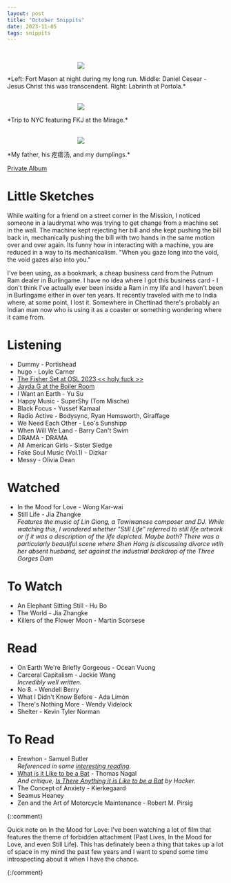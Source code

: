 ```yaml
---
layout: post
title: "October Snippits"
date: 2023-11-05
tags: snippits
---
```


<br>
<p align="center">
<img style="max-width: 1024px; margin: 0 0 0 -162px;" src="https://drive.google.com/uc?id=1muUC2g1RcrFi5yZ971ffiHaZUrFWWVKI">
</p>
*Left: Fort Mason at night during my long run. Middle: Daniel Cesear - Jesus Christ this was transcendent. Right: Labrinth at Portola.*
<br>

<br>
<p align="center">
<img style="max-width: 1024px; margin: 0 0 0 -162px;" src="https://drive.google.com/uc?id=1mrJYCOqKxGdrA3qNol_urU6osmlZHILR">
</p>
*Trip to NYC featuring FKJ at the Mirage.*
<br>

<br>
<p align="center">
<img style="max-width: 1024px; margin: 0 0 0 -162px;" src="https://drive.google.com/uc?id=1prW4tdn5K80sTdQAAMRbJMMJ_m635rSG">
</p>
*My father, his 疙瘩汤, and my dumplings.*
<br>

[Private Album](https://jstrieb.github.io/link-lock/#eyJ2IjoiMC4wLjEiLCJlIjoiN2RmNG93RytIY1Bra2IyQktUVHhhaktGdHZ5c01OM2E5U3U2VDl5eVBlbU1obkZKYUV3ZFlaRmV0dWQvV1BWYW5qdWI5anNicWEyaEtFZ2MwNjYzOVFyMFUyZjdySlhyaGJ4Y2k4NkRHRklJZEFmQ0FtdWdHK0lTUTNPbitpZngwdUdGTjkyR3R3PT0iLCJzIjoiQXVHa0FtdkFpTmVNVDJEdEEyNkxtQT09IiwiaSI6IkpLNXNHSU4yUlhQbmlXblYifQ==)

# Little Sketches

While waiting for a friend on a street corner in the Mission, I noticed someone in a laudrymat who was trying to get change from a machine set in the wall. The machine kept rejecting her bill and she kept pushing the bill back in, mechanically pushing the bill with two hands in the same motion over and over again. Its funny how in interacting with a machine, you are reduced in a way to its mechanicalism. "When you gaze long into the void, the void gazes also into you."

I've been using, as a bookmark, a cheap business card from the Putnum Ram dealer in Burlingame. I have no idea where I got this business card - I don't think I've actually ever been inside a Ram in my life and I haven't been in Burlingame either in over ten years. It recently traveled with me to India where, at some point, I lost it. Somewhere in Chettinad there's probably an Indian man now who is using it as a coaster or something wondering where it came from.

# Listening

- Dummy - Portishead 
- hugo - Loyle Carner
- [The Fisher Set at OSL 2023 << holy fuck >>](https://www.youtube.com/watch?v=uQ588C9Ecp4)
- [Jayda G at the Boiler Room](https://www.youtube.com/watch?v=tk1RHzS3kgM)
- I Want an Earth - Yu Su
- Happy Music - SuperShy (Tom Mische)
- Black Focus - Yussef Kamaal
- Radio Active - Bodysync, Ryan Hemsworth, Giraffage
- We Need Each Other - Leo's Sunshipp
- When Will We Land - Barry Can't Swim
- DRAMA - DRAMA
- All American Girls - Sister Sledge
- Fake Soul Music (Vol.1) - Dizkar
- Messy - Olivia Dean

# Watched

- In the Mood for Love - Wong Kar-wai
- Still Life - Jia Zhangke \
  *Features the music of Lin Giong, a Tawiwanese composer and DJ. While watching this, I wondered whether "Still Life" referred to still life artwork or if it was a description of the life depicted. Maybe both? There was a particularly beautiful scene where Shen Hong is discussing divorce wtih her absent husband, set against the industrial backdrop of the Three Gorges Dam*

# To Watch

- An Elephant Sitting Still - Hu Bo
- The World - Jia Zhangke
- Killers of the Flower Moon - Martin Scorsese

# Read

- On Earth We're Briefly Gorgeous - Ocean Vuong
- Carceral Capitalism - Jackie Wang \
  *Incredibly well written.*
- No 8. - Wendell Berry
- What I Didn't Know Before - Ada Limón
- There's Nothing More - Wendy Videlock
- Shelter - Kevin Tyler Norman

# To Read

- Erewhon - Samuel Butler \
  *Referenced in some [interesting reading](https://www.theatlantic.com/technology/archive/2013/02/erewhon-the-1872-fantasy-novel-that-anticipated-thomas-nagels-problems-with-darwinism-today/273212/).*
- [What is it Like to be a Bat](https://www.sas.upenn.edu/~cavitch/pdf-library/Nagel_Bat.pdf) - Thomas Nagal \
  *And critique, [Is There Anything it is Like to be a Bat](https://www.cambridge.org/core/services/aop-cambridge-core/content/view/EC6290746D630C343A661C8C0F4D8B8E/S0031819102000220a.pdf/div-class-title-is-there-anything-it-is-like-to-be-a-bat-div.pdf) by Hacker.*
- The Concept of Anxiety - Kierkegaard
- Seamus Heaney
- Zen and the Art of Motorcycle Maintenance - Robert M. Pirsig

{::comment}

Quick note on In the Mood for Love: I've been watching a lot of film that features the theme of forbidden attachment (Past Lives, In the Mood for Love, and even Still Life). This has definately been a thing that takes up a lot of space in my mind the past few years and I want to spend some time introspecting about it when I have the chance.

{:/comment}